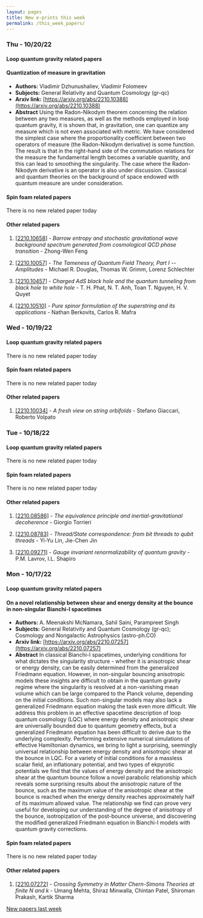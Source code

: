 ```yaml
---
layout: pages
title: New e-prints this week
permalink: /this_week_papers/
---
```




### Thu - 10/20/22

#### Loop quantum gravity related papers

#### **Quantization of measure in gravitation**
 - **Authors:** Vladimir Dzhunushaliev, Vladimir Folomeev
 - **Subjects:** General Relativity and Quantum Cosmology (gr-qc)
 - **Arxiv link:** [https://arxiv.org/abs/2210.10388](https://arxiv.org/abs/2210.10388)
 - **Abstract**
 Using the Radon-Nikodym theorem concerning the relation between any two measures, as well as the methods employed in loop quantum gravity, it is shown that, in gravitation, one can quantize any measure which is not even associated with metric. We have considered the simplest case where the proportionality coefficient between two operators of measure (the Radon-Nikodym derivative) is some function. The result is that in the right-hand side of the commutation relations for the measure the fundamental length becomes a variable quantity, and this can lead to smoothing the singularity. The case where the Radon-Nikodym derivative is an operator is also under discussion. Classical and quantum theories on the background of space endowed with quantum measure are under consideration. 

#### Spin foam related papers

There is no new related paper today 



#### Other related papers

1. [[2210.10658]](https://arxiv.org/abs/2210.10658) - *Barrow entropy and stochastic gravitational wave background spectrum  generated from cosmological QCD phase transition* - Zhong-Wen Feng

1. [[2210.10057]](https://arxiv.org/abs/2210.10057) - *The Tameness of Quantum Field Theory, Part I -- Amplitudes* - Michael R. Douglas, Thomas W. Grimm, Lorenz Schlechter

1. [[2210.10457]](https://arxiv.org/abs/2210.10457) - *Charged AdS black hole and the quantum tunneling from black hole to  white hole* - T. H. Phat, N. T. Anh, Toan T. Nguyen, H. V. Quyet

1. [[2210.10510]](https://arxiv.org/abs/2210.10510) - *Pure spinor formulation of the superstring and its applications* - Nathan Berkovits, Carlos R. Mafra



### Wed - 10/19/22

#### Loop quantum gravity related papers

There is no new related paper today 

#### Spin foam related papers

There is no new related paper today 



#### Other related papers

1. [[2210.10034]](https://arxiv.org/abs/2210.10034) - *A fresh view on string orbifolds* - Stefano Giaccari, Roberto Volpato



### Tue - 10/18/22

#### Loop quantum gravity related papers

There is no new related paper today 

#### Spin foam related papers

There is no new related paper today 



#### Other related papers

1. [[2210.08586]](https://arxiv.org/abs/2210.08586) - *The equivalence principle and inertial-gravitational decoherence* - Giorgio Torrieri

1. [[2210.08783]](https://arxiv.org/abs/2210.08783) - *Thread/State correspondence: from bit threads to qubit threads* - Yi-Yu Lin, Jie-Chen Jin

1. [[2210.09271]](https://arxiv.org/abs/2210.09271) - *Gauge invariant renormalizability of quantum gravity* - P.M. Lavrov, I.L. Shapiro



### Mon - 10/17/22

#### Loop quantum gravity related papers

#### **On a novel relationship between shear and energy density at the bounce  in non-singular Bianchi-I spacetimes**
 - **Authors:** A. Meenakshi McNamara, Sahil Saini, Parampreet Singh
 - **Subjects:** General Relativity and Quantum Cosmology (gr-qc); Cosmology and Nongalactic Astrophysics (astro-ph.CO)
 - **Arxiv link:** [https://arxiv.org/abs/2210.07257](https://arxiv.org/abs/2210.07257)
 - **Abstract**
 In classical Bianchi-I spacetimes, underlying conditions for what dictates the singularity structure - whether it is anisotropic shear or energy density, can be easily determined from the generalized Friedmann equation. However, in non-singular bouncing anisotropic models these insights are difficult to obtain in the quantum gravity regime where the singularity is resolved at a non-vanishing mean volume which can be large compared to the Planck volume, depending on the initial conditions. Such non-singular models may also lack a generalized Friedmann equation making the task even more difficult. We address this problem in an effective spacetime description of loop quantum cosmology (LQC) where energy density and anisotropic shear are universally bounded due to quantum geometry effects, but a generalized Friedmann equation has been difficult to derive due to the underlying complexity. Performing extensive numerical simulations of effective Hamiltonian dynamics, we bring to light a surprising, seemingly universal relationship between energy density and anisotropic shear at the bounce in LQC. For a variety of initial conditions for a massless scalar field, an inflationary potential, and two types of ekpyrotic potentials we find that the values of energy density and the anisotropic shear at the quantum bounce follow a novel parabolic relationship which reveals some surprising results about the anisotropic nature of the bounce, such as the maximum value of the anisotropic shear at the bounce is reached when the energy density reaches approximately half of its maximum allowed value. The relationship we find can prove very useful for developing our understanding of the degree of anisotropy of the bounce, isotropization of the post-bounce universe, and discovering the modified generalized Friedmann equation in Bianchi-I models with quantum gravity corrections. 

#### Spin foam related papers

There is no new related paper today 



#### Other related papers

1. [[2210.07272]](https://arxiv.org/abs/2210.07272) - *Crossing Symmetry in Matter Chern-Simons Theories at finite $N$ and $k$* - Umang Mehta, Shiraz Minwalla, Chintan Patel, Shiroman Prakash, Kartik Sharma






[New papers last week]({{site.url}}/archived/weekly/pre-prints/2022/10/17/archived_weekly_papers.html)